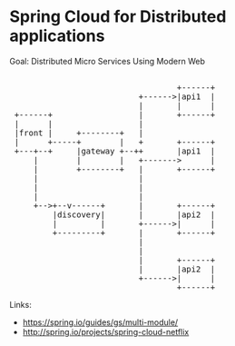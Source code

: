# Spring Cloud for Distributed applications

Goal:
Distributed Micro Services Using Modern Web

<pre>

                                   +------+
                           +------>|api1  |
                           |       |      |
 +------+                  |       +------+
 |      |                  |
 |front |     +--------+   |
 |      +-----+        |   +       +------+
 +---+--+     |gateway +--++       |api1  |
     |        |        |   +------->      |
     |        +--------+   |       +------+
     |                     |
     |                     |
     |                     |
     +-->+--v------+       |       +------+
         |discovery|       |       |api2  |
         |         |       +------>|      |
         +---------+       |       +------+
                           |
                           |
                           |       +------+
                           |       |api2  |
                           +------>|      |
                                   +------+
</pre>

Links:
* https://spring.io/guides/gs/multi-module/
* http://spring.io/projects/spring-cloud-netflix